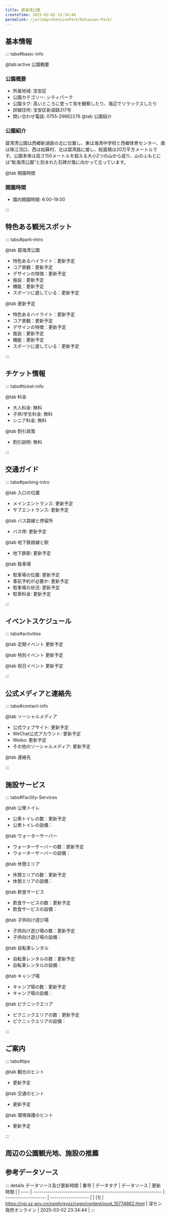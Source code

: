 ```yaml
---
title: 碧海湾公園
createTime: 2025-03-02 23:34:44
permalink: /ja/ComprehensivePark/Bihaiwan-Park/
---
```



<script setup>
import ImageSwiper from '/.vuepress/theme/components/ImageSwiper.vue'
// 轮播图数据
const swiperItems = [
    {
                link: 'https://cgj.sz.gov.cn/img/4/4005/4005799/10774862.png',
                title: '碧海湾公園',
                description: '',
                author: '深セン政府オンライン',
                date: '2025/03/03'
                },
  {
                link: 'https://cgj.sz.gov.cn/img/4/4005/4005799/10774862.png',
                title: '碧海湾公園',
                description: '',
                author: '深セン政府オンライン',
                date: '2025/03/03'
                }
]
// 配置项
const swiperConfig = {
  height: 500,
  showInfo: true
}
</script>
<!-- 轮播图组件 -->
<ImageSwiper :items="swiperItems" :config="swiperConfig" />



## 基本情報

::: tabs#basic-info

@tab:active 公園概要
### 公園概要
- 所属地域: 宝安区
- 公園カテゴリー: シティパーク
- 公園タグ: 高いところに登って鳥を観察したり、海辺でリラックスしたり
- 詳細住所: 宝安区新湖路317号
- 問い合わせ電話: 0755-29662276
@tab 公園紹介
### 公園紹介
碧湾湾公園は西郷新湖路の北に位置し、東は海湾中学校と西郷体育センター、南は珠江河口、西は姑蘇村、北は碧湾路に接し、総面積は20万平方メートルです。公園本体は高さ150メートルを超える大小2つの山から成り、山のふもとには“毗海湾公園”と刻まれた石碑が風に向かって立っています。

@tab 開園時間

### 開園時間
- 園内開園時間: 6:00-19:00

:::

## 特色ある観光スポット

::: tabs#park-intro

@tab 碧海湾公園
<ImageCard
image="https://cgj.sz.gov.cn/images/index20230710_1.png"
    title="碧海湾公園"
    description="この公園は景観が豊かで、アカシア・マンギウム、カポック、ライチ、デロニクス・レギア、モクレン、ヒヨドリバナ、シカモアなど約 20 万種の貴重な樹木が植えられており、またさまざまな種類の観賞用竹の群落が 1 万本以上あります。山頂の展望台からは、爽やかな海風、180°の海の景色、西郷の半分を一望できます。"
    date=""
    author="深セン政府オンライン"
/>


- 特色あるハイライト：更新予定
- コア景観：更新予定
- デザインの特徴：更新予定
- 施設：更新予定
- 機能：更新予定
- スポーツに適している：更新予定

@tab 更新予定
<ImageCard
image="https://cgj.sz.gov.cn/images/index20230710_1.png"
    title="碧海湾公園"
    description="この公園は景観が豊かで、アカシア・マンギウム、カポック、ライチ、デロニクス・レギア、モクレン、ヒヨドリバナ、シカモアなど約 20 万種の貴重な樹木が植えられており、またさまざまな種類の観賞用竹の群落が 1 万本以上あります。山頂の展望台からは、爽やかな海風、180°の海の景色、西郷の半分を一望できます。"
    date=""
    author="深セン政府オンライン"
/>


- 特色あるハイライト：更新予定
- コア景観：更新予定
- デザインの特徴：更新予定
- 施設：更新予定
- 機能：更新予定
- スポーツに適している：更新予定

:::

## チケット情報

::: tabs#ticket-info

@tab 料金
- 大人料金: 無料
- 子供/学生料金: 無料
- シニア料金: 無料

@tab 割引政策
- 割引説明: 無料

:::

## 交通ガイド

::: tabs#parking-intro

@tab 入口の位置
- メインエントランス: 更新予定
- サブエントランス: 更新予定

@tab バス路線と停留所
- バス停: 更新予定

@tab 地下鉄路線と駅
- 地下鉄駅: 更新予定

@tab 駐車場
- 駐車場の位置: 更新予定
- 事前予約が必要か: 更新予定
- 駐車場の状況: 更新予定
- 駐車料金: 更新予定

:::

## イベントスケジュール

::: tabs#activities

@tab 定期イベント
更新予定

@tab 特別イベント
更新予定

@tab 祝日イベント
更新予定

:::

## 公式メディアと連絡先

::: tabs#contact-info

@tab ソーシャルメディア
- 公式ウェブサイト: 更新予定
- WeChat公式アカウント: 更新予定
- Weibo: 更新予定
- その他のソーシャルメディア: 更新予定

@tab 連絡先

:::

## 施設サービス

::: tabs#Facility-Services

@tab 公衆トイレ
- 公衆トイレの数：更新予定
- 公衆トイレの設備：

@tab ウォーターサーバー
- ウォーターサーバーの数：更新予定
- ウォーターサーバーの設備：

@tab 休憩エリア
- 休憩エリアの数：更新予定
- 休憩エリアの設備：

@tab 飲食サービス
- 飲食サービスの数：更新予定
- 飲食サービスの設備：

@tab 子供向け遊び場
- 子供向け遊び場の数：更新予定
- 子供向け遊び場の設備：

@tab 自転車レンタル
- 自転車レンタルの数：更新予定
- 自転車レンタルの設備：

@tab キャンプ場
- キャンプ場の数：更新予定
- キャンプ場の設備：

@tab ピクニックエリア
- ピクニックエリアの数：更新予定
- ピクニックエリアの設備：

:::

## ご案内

::: tabs#tips

@tab 観光のヒント
- 更新予定

@tab 交通のヒント
- 更新予定

@tab 環境保護のヒント
- 更新予定

:::

## 周辺の公園観光地、施設の推薦

<CardGrid>
  <ImageCard
        image="http://cgj.sz.gov.cn/img/4/4005/4005800/10774864.png"
        title="崔港公園"
        description="翠岡公園は、懐徳南路と翠岡西路の交差点に位置し、敷地面積は約62,579.23平方メートル、標高は62.8メートルです。2016年12月1日に完成しました。山頂からは、北に鳳凰山、南に珠江河口、深セン空港ターミナル、福永中央地区とその周辺の風景を眺めることができます。 公園エリアは文化芸術エリア、レジャー娯楽エリア、ラ"
        href="/ja/ComprehensivePark/Cuigang Park"
        author="深セン政府オンライン"
        date="2025/01/02"
      />
      <ImageCard
        image="http://cgj.sz.gov.cn/img/4/4005/4005800/10774864.png"
        title="崔港公園"
        description="翠岡公園は、懐徳南路と翠岡西路の交差点に位置し、敷地面積は約62,579.23平方メートル、標高は62.8メートルです。2016年12月1日に完成しました。山頂からは、北に鳳凰山、南に珠江河口、深セン空港ターミナル、福永中央地区とその周辺の風景を眺めることができます。 公園エリアは文化芸術エリア、レジャー娯楽エリア、ラ"
        href="/ja/ComprehensivePark/Cuigang Park"
        author="深セン政府オンライン"
        date="2025/01/02"
      />
    </CardGrid>


## 参考データソース

::: details データソース及び更新時間
| 番号 | データタグ                                                      | データソース         | 更新時間            |
| ---- | --------------------------------------------------------------- | -------------------- | ------------------- |
| [1]  | https://cgj.sz.gov.cn/xsmh/gysz/csgy/content/post_10774862.html | 深セン政府オンライン | 2025-03-02 23:34:44 |
:::

